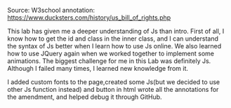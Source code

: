 Source:
W3school
annotation: https://www.ducksters.com/history/us_bill_of_rights.php

This lab has given me a deeper understanding of Js than intro. First of all, I know how to get the id and class in the inner class, and I can understand the syntax of Js better when I learn how to use Js online. We also learned how to use JQuery again when we worked together to implement some animations. The biggest challenge for me in this Lab was definitely Js. Although I failed many times, I learned new knowledge from it.

I added custom fonts to the page,created some Js(but we decided to use other Js function instead) and button in html wrote all the annotations for the amendment, and helped debug it through GitHub.